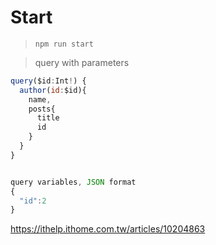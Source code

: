 # Start
> `npm run start`


> query with parameters
```js
query($id:Int!) {
  author(id:$id){
    name,
    posts{
      title
      id
    }
  }
}


query variables, JSON format
{
  "id":2
}
```


https://ithelp.ithome.com.tw/articles/10204863